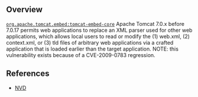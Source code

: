 ## Overview
[`org.apache.tomcat.embed:tomcat-embed-core`](http://search.maven.org/#search%7Cga%7C1%7Ca%3A%22tomcat-embed-core%22)
Apache Tomcat 7.0.x before 7.0.17 permits web applications to replace an XML parser used for other web applications, which allows local users to read or modify the (1) web.xml, (2) context.xml, or (3) tld files of arbitrary web applications via a crafted application that is loaded earlier than the target application.  NOTE: this vulnerability exists because of a CVE-2009-0783 regression.

## References
- [NVD](https://web.nvd.nist.gov/view/vuln/detail?vulnId=CVE-2011-2481)